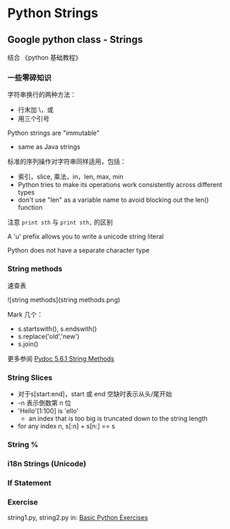# Python Strings
## Google python class - Strings
结合 《python 基础教程》

### 一些零碎知识
字符串换行的两种方法：
* 行末加 \，或
* 用三个引号

Python strings are "immutable"
* same as Java strings

标准的序列操作对字符串同样适用，包括：
* 索引，slice, 乘法，in，len, max, min
* Python tries to make its operations work consistently across different types
* don't use "len" as a variable name to avoid blocking out the len() function

注意 `print sth` 与 `print sth,` 的区别

A 'u' prefix allows you to write a unicode string literal

Python does not have a separate character type

### String methods

速查表

![string methods](string methods.png)

Mark 几个：
* s.startswith(), s.endswith()
* s.replace('old','new')
* s.join()

更多参阅 [Pydoc 5.6.1 String Methods](https://docs.python.org/2/library/stdtypes.html#string-methods)

### String Slices
* 对于s[start:end]，start 或 end 空缺时表示从头/尾开始
* -n 表示倒数第 n 位
* 'Hello'[1:100] is 'ello'
    * an index that is too big is truncated down to the string length
* for any index n, s[:n] + s[n:] == s

### String %

### i18n Strings (Unicode)

### If Statement

### Exercise
string1.py, string2.py in:
[Basic Python Exercises](https://developers.google.com/edu/python/exercises/basic?hl=zh-CN)
